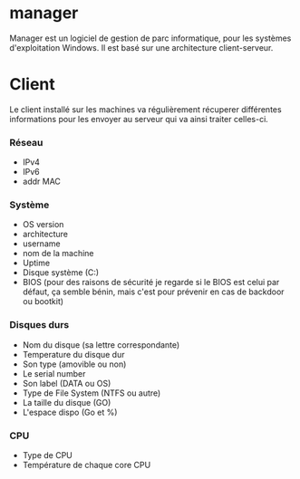 # manager

Manager est un logiciel de gestion de parc informatique, pour les systèmes d'exploitation Windows.
Il est basé sur une architecture client-serveur.

# Client 

Le client installé sur les machines va régulièrement récuperer différentes informations pour les envoyer au serveur qui va ainsi traiter celles-ci.

### Réseau
- IPv4
- IPv6
- addr MAC

### Système

- OS version
- architecture
- username
- nom de la machine
- Uptime
- Disque système (C:)
- BIOS (pour des raisons de sécurité je regarde si le BIOS est celui par défaut, ça semble bénin, mais c'est pour prévenir en cas de backdoor ou bootkit)

### Disques durs

- Nom du disque (sa lettre correspondante)
- Temperature du disque dur
- Son type (amovible ou non)
- Le serial number
- Son label (DATA ou OS) 
- Type de File System (NTFS ou autre)
- La taille du disque (GO)
- L'espace dispo (Go et %)

### CPU

- Type de CPU
- Température de chaque core CPU
